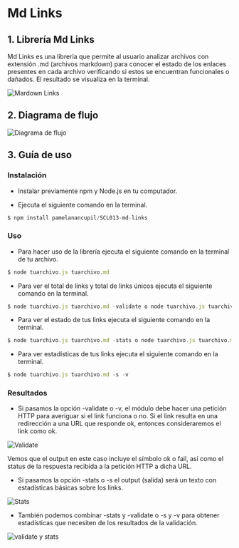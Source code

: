 # Md Links


## 1. Librería Md Links

Md Links es una librería que permite al usuario analizar archivos con extensión .md (archivos markdown) para conocer el estado de los enlaces presentes en cada archivo verificando si estos se encuentran funcionales o dañados. El resultado se visualiza en la terminal.

![Mardown Links](https://i.ibb.co/TrQWY3c/Markdown-links-1.png)

## 2. Diagrama de flujo

![Diagrama de flujo](https://i.ibb.co/PG908mC/diagrama-de-flujo.jpg)

## 3. Guía de uso

### Instalación
* Instalar previamente npm y Node.js en tu computador.

* Ejecuta el siguiente comando en la terminal.
```js
$ npm install pamelanancupil/SCL013-md-links 
```

### Uso

* Para hacer uso de la librería ejecuta el siguiente comando en la terminal de tu archivo.
```js
$ node tuarchivo.js tuarchivo.md
```
* Para ver el total de links y total de links únicos ejecuta el siguiente comando en la terminal.
```js
$ node tuarchivo.js tuarchivo.md -validate o node tuarchivo.js tuarchivo.md -v
```
* Para ver el estado de tus links ejecuta el siguiente comando en la terminal.
```js
$ node tuarchivo.js tuarchivo.md -stats o node tuarchivo.js tuarchivo.md -s
```
* Para ver estadísticas de tus links ejecuta el siguiente comando en la terminal.
```js
$ node tuarchivo.js tuarchivo.md -s -v
```

### Resultados
* Si pasamos la opción -validate o -v, el módulo debe hacer una petición HTTP para averiguar si el link funciona o no. Si el link resulta en una redirección a una URL que responde ok, entonces consideraremos el link como ok.

![Validate](https://i.ibb.co/qRRzCwQ/v.jpg)

Vemos que el output en este caso incluye el símbolo ok o fail, así como el status de la respuesta recibida a la petición HTTP a dicha URL.

* Si pasamos la opción -stats o -s el output (salida) será un texto con estadísticas básicas sobre los links.

![Stats](https://i.ibb.co/nzbwdTP/s.jpg)

* También podemos combinar -stats y -validate o -s y -v para obtener estadísticas que necesiten de los resultados de la validación.

![validate y stats](https://i.ibb.co/JFzD6tG/s-v.jpg)


